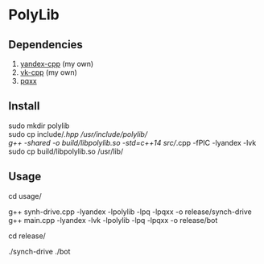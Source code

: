 # PolyLib

## Dependencies

1. <a href="https://github.com/alexmustdie/yandex-cpp">yandex-cpp</a> (my own)<br>
1. <a href="https://github.com/alexmustdie/vk-cpp">vk-cpp</a> (my own)<br>
1. <a href="https://github.com/jtv/libpqxx">pqxx</a>

## Install

sudo mkdir polylib<br>
sudo cp include/*.hpp /usr/include/polylib/<br>
g++ -shared -o build/libpolylib.so -std=c++14 src/*.cpp -fPIC -lyandex -lvk<br>
sudo cp build/libpolylib.so /usr/lib/

## Usage

cd usage/

g++ synh-drive.cpp -lyandex -lpolylib -lpq -lpqxx -o release/synch-drive<br>
g++ main.cpp -lyandex -lvk -lpolylib -lpq -lpqxx -o release/bot

cd release/

./synch-drive
./bot
